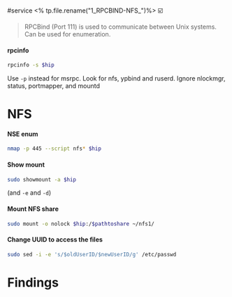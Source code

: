 #service 
<% tp.file.rename("1_RPCBIND-NFS_")%>
☑️

> RPCBind (Port 111) is used to communicate between Unix systems. Can be used for enumeration.

#### rpcinfo
```bash
rpcinfo -s $hip
```
Use `-p` instead for msrpc. Look for nfs, ypbind and ruserd. Ignore nlockmgr, status, portmapper, and mountd

# NFS

#### NSE enum
```bash
nmap -p 445 --script nfs* $hip
```

#### Show mount
```bash
sudo showmount -a $hip
```
(and `-e` and `-d`)

#### Mount NFS share
```bash
sudo mount -o nolock $hip:/$pathtoshare ~/nfs1/ 
```

#### Change UUID to access the files
```bash
sudo sed -i -e 's/$oldUserID/$newUserID/g' /etc/passwd 
```



# Findings